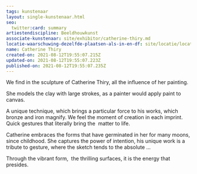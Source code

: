 ```yaml
---
tags: kunstenaar
layout: single-kunstenaar.html
seo:
  twitter:card: summary
artiestendiscipline: Beeldhouwkunst
associate-kunstenaar: site/exhibitor/catherine-thiry.md
locatie-waarschuwing-dezelfde-plaatsen-als-in-en-df: site/locatie/locatie-van-anne-françoise-jadin.md
name: Catherine Thiry
created-on: 2021-08-12T19:55:07.215Z
updated-on: 2021-08-12T19:55:07.223Z
published-on: 2021-08-12T19:55:07.235Z
---
```

<!--StartFragment-->

We find in the sculpture of Catherine Thiry, all the influence of her painting.

She models the clay with large strokes, as a painter would apply paint to canvas.

A unique technique, which brings a particular force to his works, which bronze and iron magnify. We feel the moment of creation in each imprint. Quick gestures that literally bring the  matter to life.

Catherine embraces the forms that have germinated in her for many moons, since childhood. She captures the power of intention, his unique work is a tribute to gesture, where the sketch tends to the absolute ...

Through the vibrant form,  the thrilling surfaces, it is the energy that presides.



<!--EndFragment-->